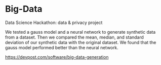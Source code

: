 # Big-Data
Data Science Hackathon: data & privacy project

We tested a gauss model and a neural network to generate synthetic data from a dataset. Then we compared the mean, median, and standard deviation of our synthetic data with the original dataset. We found that the gauss model performed better than the neural network.

https://devpost.com/software/big-data-generation
